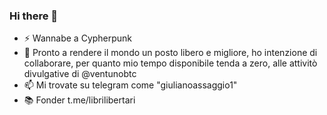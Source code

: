 ### Hi there 👋

<!--
**giulianoassaggio/giulianoassaggio** is a ✨ _special_ ✨ repository because its `README.md` (this file) appears on your GitHub profile.


Here are some ideas to get you started:

- 🔭 I’m currently working on ...
- 🌱 I’m currently learning ...
- 👯 I’m looking to collaborate on ...
- 🤔 I’m looking for help with ...
- 💬 Ask me about ...
- 📫 How to reach me: ...
- 😄 Pronouns: ...
- ⚡ Fun fact: ...

-->

- ⚡ Wannabe a Cypherpunk
- 🔭 Pronto a rendere il mondo un posto libero e migliore, ho intenzione di collaborare, per quanto mio tempo disponibile tenda a zero, alle attivitò divulgative di @ventunobtc
- 📫 Mi trovate su telegram come "giulianoassaggio1"
- 📚 Fonder t.me/librilibertari

